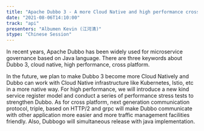 ```yaml
---
title: "Apache Dubbo 3 - A more Cloud Native and high performance cross platform RPC framework"
date: "2021-08-06T14:10:00" 
track: "api"
presenters: "Albumen Kevin (江河清)"
stype: "Chinese Session"
---
```

In recent years, Apache Dubbo has been widely used for microservice governance based on Java language. There are three keywords about Dubbo 3, cloud native, high performance, cross platform.
 

 In the future, we plan to make Dubbo 3 become more Cloud Natively and Dubbo can work with Cloud Native infrastructure like Kubernetes, Istio, etc in a more native way. 
 For high performance, we will introduce a new kind service register model and conduct a series of performance stress tests to strengthen Dubbo.
 As for cross platform, next generation communication protocol, triple, based on HTTP/2 and grpc will make Dubbo communicate with other application more easier and more traffic management facilities friendly. Also, Dubbogo will simultaneous release with java implementation.